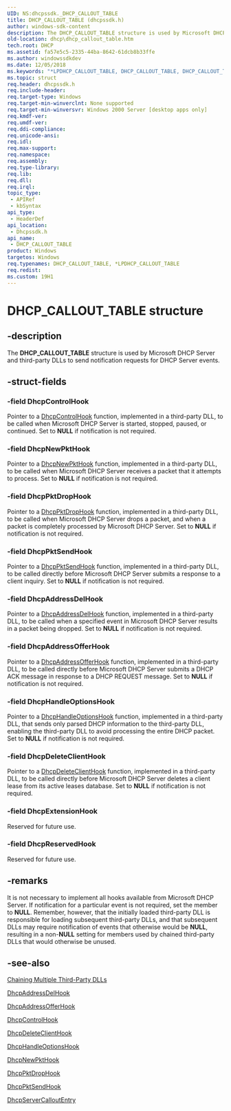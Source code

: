 ```yaml
---
UID: NS:dhcpssdk._DHCP_CALLOUT_TABLE
title: DHCP_CALLOUT_TABLE (dhcpssdk.h)
author: windows-sdk-content
description: The DHCP_CALLOUT_TABLE structure is used by Microsoft DHCP Server and third-party DLLs to send notification requests for DHCP Server events.
old-location: dhcp\dhcp_callout_table.htm
tech.root: DHCP
ms.assetid: fa57e5c5-2335-44ba-8642-61dcb8b33ffe
ms.author: windowssdkdev
ms.date: 12/05/2018
ms.keywords: "*LPDHCP_CALLOUT_TABLE, DHCP_CALLOUT_TABLE, DHCP_CALLOUT_TABLE structure [DHCP], LPDHCP_CALLOUT_TABLE, LPDHCP_CALLOUT_TABLE structure pointer [DHCP], _dhcp_dhcp_callout_table, dhcp.dhcp_callout_table, dhcpssdk/DHCP_CALLOUT_TABLE, dhcpssdk/LPDHCP_CALLOUT_TABLE"
ms.topic: struct
req.header: dhcpssdk.h
req.include-header: 
req.target-type: Windows
req.target-min-winverclnt: None supported
req.target-min-winversvr: Windows 2000 Server [desktop apps only]
req.kmdf-ver: 
req.umdf-ver: 
req.ddi-compliance: 
req.unicode-ansi: 
req.idl: 
req.max-support: 
req.namespace: 
req.assembly: 
req.type-library: 
req.lib: 
req.dll: 
req.irql: 
topic_type:
 - APIRef
 - kbSyntax
api_type:
 - HeaderDef
api_location:
 - Dhcpssdk.h
api_name:
 - DHCP_CALLOUT_TABLE
product: Windows
targetos: Windows
req.typenames: DHCP_CALLOUT_TABLE, *LPDHCP_CALLOUT_TABLE
req.redist: 
ms.custom: 19H1
---
```


# DHCP_CALLOUT_TABLE structure


## -description


The 
<b>DHCP_CALLOUT_TABLE</b> structure is used by Microsoft DHCP Server and third-party DLLs to send notification requests for DHCP Server events.


## -struct-fields




### -field DhcpControlHook

Pointer to a 
<a href="https://docs.microsoft.com/previous-versions/windows/desktop/api/dhcpssdk/nc-dhcpssdk-lpdhcp_control">DhcpControlHook</a> function, implemented in a third-party DLL, to be called when Microsoft DHCP Server is started, stopped, paused, or continued. Set to <b>NULL</b> if notification is not required.


### -field DhcpNewPktHook

Pointer to a 
<a href="https://docs.microsoft.com/previous-versions/windows/desktop/api/dhcpssdk/nc-dhcpssdk-lpdhcp_newpkt">DhcpNewPktHook</a> function, implemented in a third-party DLL, to be called when Microsoft DHCP Server receives a packet that it attempts to process. Set to <b>NULL</b> if notification is not required.


### -field DhcpPktDropHook

Pointer to a 
<a href="https://docs.microsoft.com/previous-versions/windows/desktop/api/dhcpssdk/nc-dhcpssdk-lpdhcp_drop_send">DhcpPktDropHook</a> function, implemented in a third-party DLL, to be called when Microsoft DHCP Server drops a packet, and when a packet is completely processed by Microsoft DHCP Server. Set to <b>NULL</b> if notification is not required.


### -field DhcpPktSendHook

Pointer to a 
<a href="https://docs.microsoft.com/previous-versions/windows/desktop/legacy/aa363294(v=vs.85)">DhcpPktSendHook</a> function, implemented in a third-party DLL, to be called directly before Microsoft DHCP Server submits a response to a client inquiry. Set to <b>NULL</b> if notification is not required.


### -field DhcpAddressDelHook

Pointer to a 
<a href="https://docs.microsoft.com/previous-versions/windows/desktop/api/dhcpssdk/nc-dhcpssdk-lpdhcp_prob">DhcpAddressDelHook</a> function, implemented in a third-party DLL, to be called when a specified event in Microsoft DHCP Server results in a packet being dropped. Set to <b>NULL</b> if notification is not required.


### -field DhcpAddressOfferHook

Pointer to a 
<a href="https://docs.microsoft.com/previous-versions/windows/desktop/api/dhcpssdk/nc-dhcpssdk-lpdhcp_give_address">DhcpAddressOfferHook</a> function, implemented in a third-party DLL, to be called directly before Microsoft DHCP Server submits a DHCP ACK message in response to a DHCP REQUEST message. Set to <b>NULL</b> if notification is not required.


### -field DhcpHandleOptionsHook

Pointer to a 
<a href="https://docs.microsoft.com/previous-versions/windows/desktop/api/dhcpssdk/nc-dhcpssdk-lpdhcp_handle_options">DhcpHandleOptionsHook</a> function, implemented in a third-party DLL, that sends only parsed DHCP information to the third-party DLL, enabling the third-party DLL to avoid processing the entire DHCP packet. Set to <b>NULL</b> if notification is not required.


### -field DhcpDeleteClientHook

Pointer to a 
<a href="https://docs.microsoft.com/previous-versions/windows/desktop/api/dhcpssdk/nc-dhcpssdk-lpdhcp_delete_client">DhcpDeleteClientHook</a> function, implemented in a third-party DLL, to be called directly before Microsoft DHCP Server deletes a client lease from its active leases database. Set to <b>NULL</b> if notification is not required.


### -field DhcpExtensionHook

Reserved for future use.


### -field DhcpReservedHook

Reserved for future use.


## -remarks



It is not necessary to implement all hooks available from Microsoft DHCP Server. If notification for a particular event is not required, set the member to <b>NULL</b>. Remember, however, that the initially loaded third-party DLL is responsible for loading subsequent third-party DLLs, and that subsequent DLLs may require notification of events that otherwise would be <b>NULL</b>, resulting in a non-<b>NULL</b> setting for members used by chained third-party DLLs that would otherwise be unused.




## -see-also




<a href="https://docs.microsoft.com/previous-versions/windows/desktop/dhcp/chaining-multiple-third-party-dlls">Chaining Multiple Third-Party DLLs</a>



<a href="https://docs.microsoft.com/previous-versions/windows/desktop/api/dhcpssdk/nc-dhcpssdk-lpdhcp_prob">DhcpAddressDelHook</a>



<a href="https://docs.microsoft.com/previous-versions/windows/desktop/api/dhcpssdk/nc-dhcpssdk-lpdhcp_give_address">DhcpAddressOfferHook</a>



<a href="https://docs.microsoft.com/previous-versions/windows/desktop/api/dhcpssdk/nc-dhcpssdk-lpdhcp_control">DhcpControlHook</a>



<a href="https://docs.microsoft.com/previous-versions/windows/desktop/api/dhcpssdk/nc-dhcpssdk-lpdhcp_delete_client">DhcpDeleteClientHook</a>



<a href="https://docs.microsoft.com/previous-versions/windows/desktop/api/dhcpssdk/nc-dhcpssdk-lpdhcp_handle_options">DhcpHandleOptionsHook</a>



<a href="https://docs.microsoft.com/previous-versions/windows/desktop/api/dhcpssdk/nc-dhcpssdk-lpdhcp_newpkt">DhcpNewPktHook</a>



<a href="https://docs.microsoft.com/previous-versions/windows/desktop/api/dhcpssdk/nc-dhcpssdk-lpdhcp_drop_send">DhcpPktDropHook</a>



<a href="https://docs.microsoft.com/previous-versions/windows/desktop/legacy/aa363294(v=vs.85)">DhcpPktSendHook</a>



<a href="https://docs.microsoft.com/previous-versions/windows/desktop/api/dhcpssdk/nc-dhcpssdk-lpdhcp_entry_point_func">DhcpServerCalloutEntry</a>
 

 


